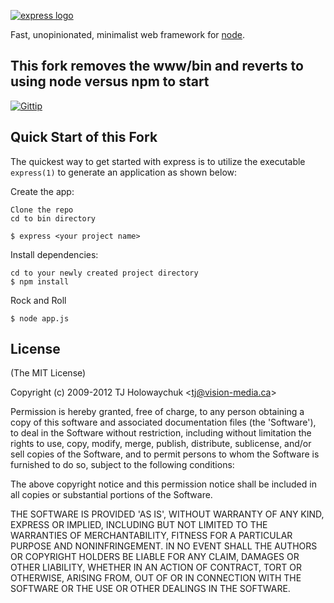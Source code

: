 [![express logo](https://i.cloudup.com/zfY6lL7eFa-3000x3000.png)](http://expressjs.com/)

  Fast, unopinionated, minimalist web framework for [node](http://nodejs.org).
  
## This fork removes the www/bin and reverts to using node versus npm to start

  [![Gittip](http://img.shields.io/gittip/visionmedia.png)](https://www.gittip.com/visionmedia/)

## Quick Start of this Fork

 The quickest way to get started with express is to utilize the executable `express(1)` to generate an application as shown below:

 Create the app:

    Clone the repo
    cd to bin directory

    $ express <your project name>

 Install dependencies:

    cd to your newly created project directory
    $ npm install

 Rock and Roll

    $ node app.js 

## License

(The MIT License)

Copyright (c) 2009-2012 TJ Holowaychuk &lt;tj@vision-media.ca&gt;

Permission is hereby granted, free of charge, to any person obtaining
a copy of this software and associated documentation files (the
'Software'), to deal in the Software without restriction, including
without limitation the rights to use, copy, modify, merge, publish,
distribute, sublicense, and/or sell copies of the Software, and to
permit persons to whom the Software is furnished to do so, subject to
the following conditions:

The above copyright notice and this permission notice shall be
included in all copies or substantial portions of the Software.

THE SOFTWARE IS PROVIDED 'AS IS', WITHOUT WARRANTY OF ANY KIND,
EXPRESS OR IMPLIED, INCLUDING BUT NOT LIMITED TO THE WARRANTIES OF
MERCHANTABILITY, FITNESS FOR A PARTICULAR PURPOSE AND NONINFRINGEMENT.
IN NO EVENT SHALL THE AUTHORS OR COPYRIGHT HOLDERS BE LIABLE FOR ANY
CLAIM, DAMAGES OR OTHER LIABILITY, WHETHER IN AN ACTION OF CONTRACT,
TORT OR OTHERWISE, ARISING FROM, OUT OF OR IN CONNECTION WITH THE
SOFTWARE OR THE USE OR OTHER DEALINGS IN THE SOFTWARE.
